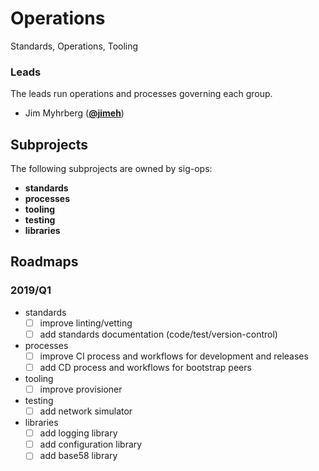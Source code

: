 <!---
This is an autogenerated file!

Please do not edit this file directly, but instead make changes to the
`/community/groups.yaml` file and run `make community-docs`.

--->
# Operations
Standards, Operations, Tooling

### Leads
The leads run operations and processes governing each group.

- Jim Myhrberg (**[@jimeh](https://github.com/jimeh)**)
## Subprojects

The following subprojects are owned by sig-ops:
- **standards**
- **processes**
- **tooling**
- **testing**
- **libraries**

## Roadmaps

### 2019/Q1
- standards
  - [ ] improve linting/vetting
  - [ ] add standards documentation (code/test/version-control)
- processes
  - [ ] improve CI process and workflows for development and releases
  - [ ] add CD process and workflows for bootstrap peers
- tooling
  - [ ] improve provisioner
- testing
  - [ ] add network simulator
- libraries
  - [ ] add logging library
  - [ ] add configuration library
  - [ ] add base58 library